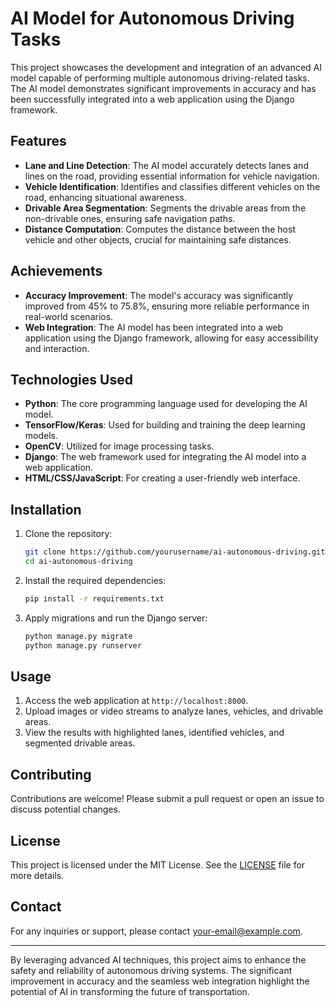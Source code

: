 # AI Model for Autonomous Driving Tasks

This project showcases the development and integration of an advanced AI model capable of performing multiple autonomous driving-related tasks. The AI model demonstrates significant improvements in accuracy and has been successfully integrated into a web application using the Django framework.

## Features

- **Lane and Line Detection**: The AI model accurately detects lanes and lines on the road, providing essential information for vehicle navigation.
- **Vehicle Identification**: Identifies and classifies different vehicles on the road, enhancing situational awareness.
- **Drivable Area Segmentation**: Segments the drivable areas from the non-drivable ones, ensuring safe navigation paths.
- **Distance Computation**: Computes the distance between the host vehicle and other objects, crucial for maintaining safe distances.

## Achievements

- **Accuracy Improvement**: The model's accuracy was significantly improved from 45% to 75.8%, ensuring more reliable performance in real-world scenarios.
- **Web Integration**: The AI model has been integrated into a web application using the Django framework, allowing for easy accessibility and interaction.

## Technologies Used

- **Python**: The core programming language used for developing the AI model.
- **TensorFlow/Keras**: Used for building and training the deep learning models.
- **OpenCV**: Utilized for image processing tasks.
- **Django**: The web framework used for integrating the AI model into a web application.
- **HTML/CSS/JavaScript**: For creating a user-friendly web interface.

## Installation

1. Clone the repository:
    ```bash
    git clone https://github.com/yourusername/ai-autonomous-driving.git
    cd ai-autonomous-driving
    ```

2. Install the required dependencies:
    ```bash
    pip install -r requirements.txt
    ```

3. Apply migrations and run the Django server:
    ```bash
    python manage.py migrate
    python manage.py runserver
    ```

## Usage

1. Access the web application at `http://localhost:8000`.
2. Upload images or video streams to analyze lanes, vehicles, and drivable areas.
3. View the results with highlighted lanes, identified vehicles, and segmented drivable areas.

## Contributing

Contributions are welcome! Please submit a pull request or open an issue to discuss potential changes.

## License

This project is licensed under the MIT License. See the [LICENSE](LICENSE) file for more details.

## Contact

For any inquiries or support, please contact [your-email@example.com](mailto:shashankagasimani2@gmail.com).

---

By leveraging advanced AI techniques, this project aims to enhance the safety and reliability of autonomous driving systems. The significant improvement in accuracy and the seamless web integration highlight the potential of AI in transforming the future of transportation.
